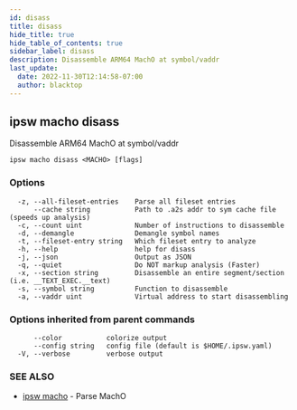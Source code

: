 ```yaml
---
id: disass
title: disass
hide_title: true
hide_table_of_contents: true
sidebar_label: disass
description: Disassemble ARM64 MachO at symbol/vaddr
last_update:
  date: 2022-11-30T12:14:58-07:00
  author: blacktop
---
```

## ipsw macho disass

Disassemble ARM64 MachO at symbol/vaddr

```
ipsw macho disass <MACHO> [flags]
```

### Options

```
  -z, --all-fileset-entries    Parse all fileset entries
      --cache string           Path to .a2s addr to sym cache file (speeds up analysis)
  -c, --count uint             Number of instructions to disassemble
  -d, --demangle               Demangle symbol names
  -t, --fileset-entry string   Which fileset entry to analyze
  -h, --help                   help for disass
  -j, --json                   Output as JSON
  -q, --quiet                  Do NOT markup analysis (Faster)
  -x, --section string         Disassemble an entire segment/section (i.e. __TEXT_EXEC.__text)
  -s, --symbol string          Function to disassemble
  -a, --vaddr uint             Virtual address to start disassembling
```

### Options inherited from parent commands

```
      --color           colorize output
      --config string   config file (default is $HOME/.ipsw.yaml)
  -V, --verbose         verbose output
```

### SEE ALSO

* [ipsw macho](/docs/cli/ipsw/macho)	 - Parse MachO

